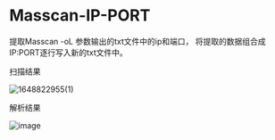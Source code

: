 # Masscan-IP-PORT
提取Masscan -oL 参数输出的txt文件中的ip和端口，
将提取的数据组合成IP:PORT逐行写入新的txt文件中。

扫描结果

![1648822955(1)](https://user-images.githubusercontent.com/62868358/161282649-1657ad6d-d1c2-42cf-9fac-8e3c30fcdff8.png)

解析结果

![image](https://user-images.githubusercontent.com/62868358/161282886-a85d7893-3fd4-4300-8132-bb5fd1121fd1.png)

